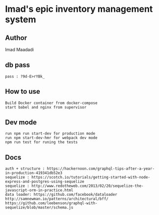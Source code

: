# Imad's epic inventory management system


## Author
Imad Maadadi
    
## db pass
    pass : ?9d-E>rYBk_

## How to use
    Build Docker container from docker-compose
    start babel and nginx from supervisor
    
## Dev mode
    run npm run start-dev for production mode
    run npm start-dev-hmr for webpack dev mode    
    npm run test for runing the tests
    
## Docs
    auth + structure : https://hackernoon.com/graphql-tips-after-a-year-in-production-419341db52e3
    sequelize : https://scotch.io/tutorials/getting-started-with-node-express-and-postgres-using-sequelize
    sequelize : http://www.redotheweb.com/2013/02/20/sequelize-the-javascript-orm-in-practice.html
    data loader: https://github.com/facebook/dataloader
    http://samnewman.io/patterns/architectural/bff/
    https://github.com/leebenson/graphql-with-sequelize/blob/master/schema.js
